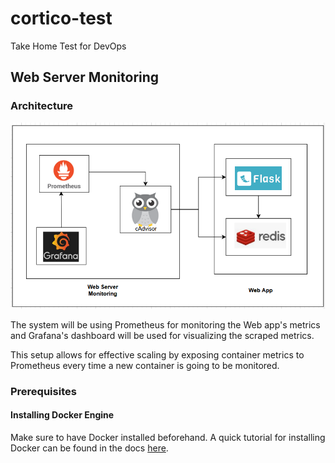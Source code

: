 # cortico-test
Take Home Test for DevOps

## Web Server Monitoring

### Architecture
![alt text](resources/architecture.png)

The system will be using Prometheus for monitoring the Web app's metrics and Grafana's dashboard will be used for visualizing the scraped metrics.

This setup allows for effective scaling by exposing container metrics to Prometheus every time a new container is going to be monitored.

### Prerequisites 
#### Installing Docker Engine
Make sure to have Docker installed beforehand. A quick tutorial for installing Docker can be found in the docs [here](https://docs.docker.com/engine/install/).

